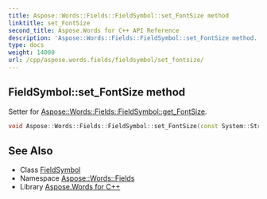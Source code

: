 ```yaml
---
title: Aspose::Words::Fields::FieldSymbol::set_FontSize method
linktitle: set_FontSize
second_title: Aspose.Words for C++ API Reference
description: 'Aspose::Words::Fields::FieldSymbol::set_FontSize method. Setter for Aspose::Words::Fields::FieldSymbol::get_FontSize in C++.'
type: docs
weight: 14000
url: /cpp/aspose.words.fields/fieldsymbol/set_fontsize/
---
```

## FieldSymbol::set_FontSize method


Setter for [Aspose::Words::Fields::FieldSymbol::get_FontSize](../get_fontsize/).

```cpp
void Aspose::Words::Fields::FieldSymbol::set_FontSize(const System::String &value)
```

## See Also

* Class [FieldSymbol](../)
* Namespace [Aspose::Words::Fields](../../)
* Library [Aspose.Words for C++](../../../)
